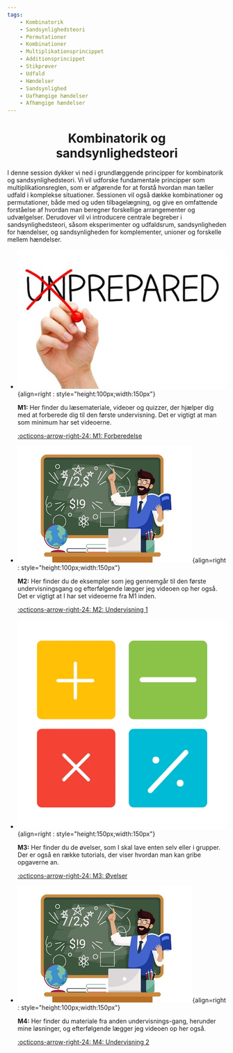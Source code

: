 ```yaml
---
tags:
    - Kombinatorik
    - Sandsynlighedsteori
    - Permutationer
    - Kombinationer
    - Multiplikationsprincippet
    - Additionsprincippet
    - Stikprøver
    - Udfald
    - Hændelser
    - Sandsynlighed
    - Uafhængige hændelser
    - Afhængige hændelser
---
```


<h1 align="center">Kombinatorik og sandsynlighedsteori</h1>

I denne session dykker vi ned i grundlæggende principper for kombinatorik og sandsynlighedsteori. Vi vil udforske fundamentale principper som multiplikationsreglen, som er afgørende for at forstå hvordan man tæller udfald i komplekse situationer. Sessionen vil også dække kombinationer og permutationer, både med og uden tilbagelægning, og give en omfattende forståelse af hvordan man beregner forskellige arrangementer og udvælgelser. Derudover vil vi introducere centrale begreber i sandsynlighedsteori, såsom eksperimenter og udfaldsrum, sandsynligheden for hændelser, og sandsynligheden for komplementer, unioner og forskelle mellem hændelser.


<div class="grid cards" markdown>

- ![](../billeder/Preparation-1.jpg){align=right : style="height:100px;width:150px"}
    
    **M1:** Her finder du læsemateriale, videoer og quizzer, der hjælper dig med at forberede dig til den første undervisning. Det er vigtigt at man som minimum har set videoerne.

    [:octicons-arrow-right-24: M1: Forberedelse](M1.md)

- ![](../billeder/teaching_1.jpg){align=right : style="height:100px;width:150px"}

    **M2:** Her finder du de eksempler som jeg gennemgår til den første undervisningsgang og efterfølgende lægger jeg videoen op her også. Det er vigtigt at I har set videoerne fra M1 inden.
    
    [:octicons-arrow-right-24: M2: Undervisning 1](M2.md)

- ![](../billeder/oevelser.webp){align=right : style="height:150px;width:150px"}

    **M3:** Her finder du de øvelser, som I skal lave enten selv eller i grupper. Der er også en række tutorials, der viser hvordan man kan gribe opgaverne an.

    [:octicons-arrow-right-24: M3: Øvelser](M3/index.md)

- ![](../billeder/teaching_1.jpg){align=right : style="height:100px;width:150px"}

    **M4:** Her finder du materiale fra anden undervisnings-gang, herunder mine løsninger, og efterfølgende lægger jeg videoen op her også.
    
    [:octicons-arrow-right-24: M4: Undervisning 2](M4.md)

</div>